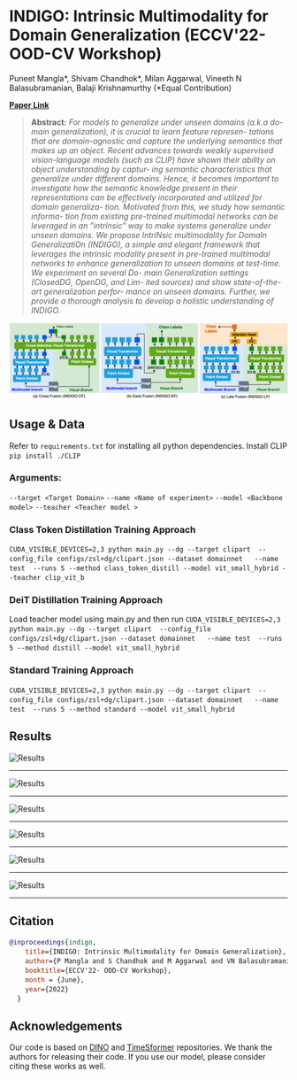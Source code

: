 # INDIGO: Intrinsic Multimodality for Domain Generalization (ECCV'22- OOD-CV Workshop)

Puneet Mangla*,
Shivam Chandhok*,
Milan Aggarwal,
Vineeth N Balasubramanian,
Balaji Krishnamurthy (*Equal Contribution)

**[Paper Link](https://arxiv.org/abs/2206.05912)** 


> **Abstract:**
>*For models to generalize under unseen domains (a.k.a do- main generalization), it is crucial to learn feature represen- tations that are domain-agnostic and capture the underlying semantics that makes up an object. Recent advances towards weakly supervised vision-language models (such as CLIP) have shown their ability on object understanding by captur- ing semantic characteristics that generalize under different domains. Hence, it becomes important to investigate how the semantic knowledge present in their representations can be effectively incorporated and utilized for domain generaliza- tion. Motivated from this, we study how semantic informa- tion from existing pre-trained multimodal networks can be leveraged in an ”intrinsic” way to make systems generalize under unseen domains. We propose IntriNsic multimodality for DomaIn GeneralizatiOn (INDIGO), a simple and elegant framework that leverages the intrinsic modality present in pre-trained multimodal networks to enhance generalization to unseen domains at test-time. We experiment on several Do- main Generalization settings (ClosedDG, OpenDG, and Lim- ited sources) and show state-of-the-art generalization perfor- mance on unseen domains. Further, we provide a thorough analysis to develop a holistic understanding of INDIGO.*


<p align="center">
  <img alt="intro_image" src="./images/main_fig.png" width="1150"/>
</p>



## Usage & Data
Refer to `requirements.txt` for installing all python dependencies.
Install CLIP
```pip install ./CLIP```


### Arguments: 
```--target <Target Domain>```
```--name <Name of experiment>```
```--model <Backbone model>```
```--teacher <Teacher model >```

### Class Token Distillation Training Approach
```CUDA_VISIBLE_DEVICES=2,3 python main.py --dg --target clipart  --config_file configs/zsl+dg/clipart.json --dataset domainnet   --name test  --runs 5 --method class_token_distill --model vit_small_hybrid --teacher clip_vit_b ```

### DeiT Distillation Training Approach
Load teacher model using main.py and then run
```CUDA_VISIBLE_DEVICES=2,3 python main.py --dg --target clipart  --config_file configs/zsl+dg/clipart.json --dataset domainnet   --name test  --runs 5 --method distill --model vit_small_hybrid ```

### Standard Training Approach
```CUDA_VISIBLE_DEVICES=2,3 python main.py --dg --target clipart  --config_file configs/zsl+dg/clipart.json --dataset domainnet   --name test  --runs 5 --method standard --model vit_small_hybrid```
## Results

![Results](./images/tab1.png)

<hr />


![Results](./images/attn.png)

<hr />


![Results](./images/tab3.png)

<hr />



![Results](./images/tab2.png)

<hr />


![Results](./images/ablation.png)

<hr />


![Results](./images/ablation2.png)

<hr />







## Citation

```bibtex
@inproceedings{indigo,
    title={INDIGO: Intrinsic Multimodality for Domain Generalization}, 
    author={P Mangla and S Chandhok and M Aggarwal and VN Balasubramanian and B Krishnamurthy},
    booktitle={ECCV'22- OOD-CV Workshop},
    month = {June},
    year={2022}
  }
```


## Acknowledgements
Our code is based on [DINO](https://github.com/facebookresearch/dino) and [TimeSformer](https://github.com/facebookresearch/TimeSformer) repositories. We thank the authors for releasing their code. If you use our model, please consider citing these works as well.


